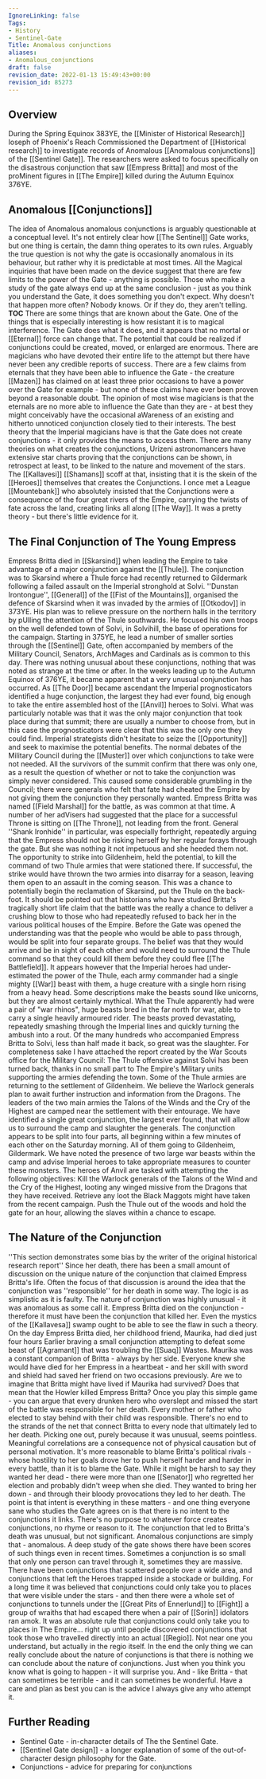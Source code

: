 ```yaml
---
IgnoreLinking: false
Tags:
- History
- Sentinel-Gate
Title: Anomalous conjunctions
aliases:
- Anomalous_conjunctions
draft: false
revision_date: 2022-01-13 15:49:43+00:00
revision_id: 85273
---
```


## Overview
During the Spring Equinox 383YE, the [[Minister of Historical Research]] Ioseph of Phoenix's Reach Commissioned the Department of [[Historical research]] to investigate records of Anomalous [[Anomalous conjunctions]] of the [[Sentinel Gate]]. The researchers were asked to focus specifically on the disastrous conjunction that saw [[Empress Britta]] and most of the proMinent figures in [[The Empire]] killed during the Autumn Equinox 376YE. 
## Anomalous [[Conjunctions]]
The idea of Anomalous anomalous conjunctions is arguably questionable at a conceptual level. It's not entirely clear how [[The Sentinel]] Gate works, but one thing is certain, the damn thing operates to its own rules. Arguably the true question is not why the gate is occasionally anomalous in its behaviour, but rather why it is predictable at most times. All the Magical inquiries that have been made on the device suggest that there are few limits to the power of the Gate - anything is possible. Those who make a study of the gate always end up at the same conclusion - just as you think you understand the Gate, it does something you don't expect. Why doesn't that happen more often? Nobody knows. Or if they do, they aren't telling.
__TOC__
There are some things that are known about the Gate. One of the things that is especially interesting is how resistant it is to magical interference. The Gate does what it does, and it appears that no mortal or [[Eternal]] force can change that. The potential that could be realized if conjunctions could be created, moved, or enlarged are enormous. There are magicians who have devoted their entire life to the attempt but there have never been any credible reports of success. There are a few claims from eternals that they have been able to influence the Gate - the creature [[Mazen]] has claimed on at least three prior occasions to have a power over the Gate for example - but none of these claims have ever been proven beyond a reasonable doubt. The opinion of most wise magicians is that the eternals are no more able to influence the Gate than they are - at best they might conceivably have the occasional aWareness of an existing and hitherto unnoticed conjunction closely tied to their interests.
The best theory that the Imperial magicians have is that the Gate does not create conjunctions - it only provides the means to access them. There are many theories on what creates the conjunctions, Urizeni astronomancers have extensive star charts proving that the conjunctions can be shown, in retrospect at least, to be linked to the nature and movement of the stars. The [[Kallavesi]] [[Shamans]] scoff at that, insisting that it is the skein of the [[Heroes]] themselves that creates the Conjunctions. I once met a League [[Mountebank]] who absolutely insisted that the Conjunctions were a consequence of the four great rivers of the Empire, carrying the twists of fate across the land, creating links all along [[The Way]]. It was a pretty theory - but there's little evidence for it.
## The Final Conjunction of The Young Empress
Empress Britta died in [[Skarsind]] when leading the Empire to take advantage of a major conjunction against the [[Thule]]. The conjunction was to Skarsind where a Thule force had recently returned to Gildermark following a failed assault on the Imperial stronghold at Solvi.
''Dunstan Irontongue'', [[General]] of the [[Fist of the Mountains]], organised the defence of Skarsind when it was invaded by the armies of [[Otkodov]] in 373YE. His plan was to relieve pressure on the northern halls in the territory by pUlling the attention of the Thule southwards. He focused his own troops on the well defended town of Solvi, in Solvihill, the base of operations for the campaign. Starting in 375YE, he lead a number of smaller sorties through the [[Sentinel]] Gate, often accompanied by members of the Military Council, Senators, ArchMages and Cardinals as is common to this day. There was nothing unusual about these conjunctions, nothing that was noted as strange at the time or after.
In the weeks leading up to the Autumn Equinox of 376YE, it became apparent that a very unusual conjunction has occurred. As [[The Door]] became ascendant the Imperial prognosticators identified a huge conjunction, the largest they had ever found, big enough to take the entire assembled host of the [[Anvil]] heroes to Solvi. What was particularly notable was that it was the only major conjunction that took place during that summit; there are usually a number to choose from, but in this case the prognosticators were clear that this was the only one they could find.
Imperial strategists didn't hesitate to seize the [[Opportunity]] and seek to maximise the potential benefits. The normal debates of the Military Council during the [[Muster]] over which conjunctions to take were not needed. All the survivors of the summit confirm that there was only one, as a result the question of whether or not to take the conjunction was simply never considered. This caused some considerable grumbling in the Council; there were generals who felt that fate had cheated the Empire by not giving them the conjunction they personally wanted.
Empress Britta was named [[Field Marshal]] for the battle, as was common at that time. A number of her adVisers had suggested that the place for a successful Throne is sitting on [[The Throne]], not leading from the front. General ''Shank Ironhide'' in particular, was especially forthright, repeatedly arguing that the Empress should not be risking herself by her regular forays through the gate. But she was nothing it not impetuous and she heeded them not. 
The opportunity to strike into Gildenheim, held the potential, to kill the command of two Thule armies that were stationed there. If successful, the strike would have thrown the two armies into disarray for a season, leaving them open to an assault in the coming season. This was a chance to potentially begin the reclamation of Skarsind, put the Thule on the back-foot. It should be pointed out that historians who have studied Britta's tragically short life claim that the battle was the really a chance to deliver a crushing blow to those who had repeatedly refused to back her in the various political houses of the Empire.
Before the Gate was opened the understanding was that the people who would be able to pass through, would be split into four separate groups. The belief was that they would arrive and be in sight of each other and would need to surround the Thule command so that they could kill them before they could flee [[The Battlefield]]. It appears however that the Imperial heroes had under-estimated the power of the Thule, each army commander had a single mighty [[War]] beast with them, a huge creature with a single horn rising from a heavy head. Some descriptions make the beasts sound like unicorns, but they are almost certainly mythical. What the Thule apparently had were a pair of "war rhinos", huge beasts bred in the far north for war, able to carry a single heavily armoured rider. The beasts proved devastating, repeatedly smashing through the Imperial lines and quickly turning the ambush into a rout. Of the many hundreds who accompanied Empress Britta to Solvi, less than half made it back, so great was the slaughter.
For completeness sake I have attached the report created by the War Scouts office for the Military Council:
The Thule offensive against Solvi has been turned back, thanks in no small part to The Empire's Military units supporting the armies defending the town. Some of the Thule armies are returning to the settlement of Gildenheim. We believe the Warlock generals plan to await further instruction and information from the Dragons. The leaders of the two main armies the Talons of the Winds and the Cry of the Highest are camped near the settlement with their entourage.
We have identified a single great conjunction, the largest ever found, that will allow us to surround the camp and slaughter the generals. The conjunction appears to be split into four parts, all beginning within a few minutes of each other on the Saturday morning. All of them going to Gildenheim, Gildermark. We have noted the presence of two large war beasts within the camp and advise Imperial heroes to take appropriate measures to counter these monsters.
The heroes of Anvil are tasked with attempting the following objectives:
Kill the Warlock generals of the Talons of the Wind and the Cry of the Highest, looting any winged missive from the Dragons that they have received.
Retrieve any loot the Black Maggots might have taken from the recent campaign. 
Push the Thule out of the woods and hold the gate for an hour, allowing the slaves within a chance to escape.
## The Nature of the Conjunction
''This section demonstrates some bias by the writer of the original historical research report''
Since her death, there has been a small amount of discussion on the unique nature of the conjunction that claimed Empress Britta's life. Often the focus of that discussion is around the idea that the conjunction was ''responsible'' for her death in some way. The logic is as simplistic as it is faulty. The nature of conjunction was highly unusual - it was anomalous as some call it. Empress Britta died on the conjunction - therefore it must have been the conjunction that killed her.
Even the mystics of the [[Kallavesa]] swamp ought to be able to see the flaw in such a theory. On the day Empress Britta died, her childhood friend, Maurika, had died just four hours Earlier braving a small conjunction attempting to defeat some beast of [[Agramant]] that was troubling the [[Suaq]] Wastes. Maurika was a constant companion of Britta - always by her side. Everyone knew she would have died for her Empress in a heartbeat - and her skill with sword and shield had saved her friend on two occasions previously. Are we to imagine that Britta might have lived if Maurika had survived? Does that mean that the Howler killed Empress Britta? Once you play this simple game - you can argue that every drunken hero who overslept and missed the start of the battle was responsible for her death. Every mother or father who elected to stay behind with their child was responsible. There's no end to the strands of the net that connect Britta to every node that ultimately led to her death. Picking one out, purely because it was unusual, seems pointless.
Meaningful correlations are a consequence not of physical causation but of personal motivation. It's more reasonable to blame Britta's political rivals - whose hostility to her goals drove her to push herself harder and harder in every battle, than it is to blame the Gate. While it might be harsh to say they wanted her dead - there were more than one [[Senator]] who regretted her election and probably didn't weep when she died. They wanted to bring her down - and through their bloody provocations they led to her death.
The point is that intent is everything in these matters - and one thing everyone sane who studies the Gate agrees on is that there is no intent to the conjunctions it links. There's no purpose to whatever force creates conjunctions, no rhyme or reason to it. The conjunction that led to Britta's death was unusual, but not significant.
Anomalous conjunctions are simply that - anomalous. A deep study of the gate shows there have been scores of such things even in recent times. Sometimes a conjunction is so small that only one person can travel through it, sometimes they are massive. There have been conjunctions that scattered people over a wide area, and conjunctions that left the Heroes trapped inside a stockade or building. For a long time it was believed that conjunctions could only take you to places that were visible under the stars - and then there were a whole set of conjunctions to tunnels under the [[Great Pits of Ennerlund]] to [[Fight]] a group of wraiths that had escaped there when a pair of [[Sorin]] idolators ran amok. It was an absolute rule that conjunctions could only take you to places in The Empire... right up until people discovered conjunctions that took those who travelled directly into an actual [[Regio]]. Not near one you understand, but actually in the regio itself.
In the end the only thing we can really conclude about the nature of conjunctions is that there is nothing we can conclude about the nature of conjunctions. Just when you think you know what is going to happen - it will surprise you. And - like Britta - that can sometimes be terrible - and it can sometimes be wonderful. Have a care and plan as best you can is the advice I always give any who attempt it.
## Further Reading
* Sentinel Gate - in-character details of The the Sentinel Gate.
* [[Sentinel Gate design]] - a longer explanation of some of the out-of-character design philosophy for the Gate.
* Conjunctions - advice for preparing for conjunctions